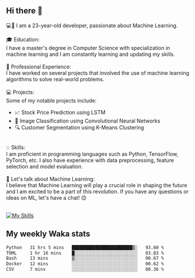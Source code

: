 ## Hi there 👋

💻🤖 I am a 23-year-old developer, passionate about Machine Learning.</br>

🎓 Education:</br>
I have a master's degree in Computer Science with specialization in machine learning and I am constantly learning and updating my skills.
</br></br>
💼 Professional Experience:</br>
I have worked on several projects that involved the use of machine learning algorithms to solve real-world problems.
</br></br>
💻 Projects:</br>
Some of my notable projects include:
</br>
- 📈 Stock Price Prediction using LSTM</br>
- 🤖 Image Classification using Convolutional Neural Networks</br>
- 🔍 Customer Segmentation using K-Means Clustering</br>
</br>
💡 Skills:</br>
I am proficient in programming languages such as Python, TensorFlow, PyTorch, etc. I also have experience with data preprocessing, feature selection and model evaluation.
</br></br>
💬 Let's talk about Machine Learning:</br>
I believe that Machine Learning will play a crucial role in shaping the future and I am excited to be a part of this revolution. If you have any questions or ideas on ML, let's have a chat! 😊
</br></br>

[![My Skills](https://skillicons.dev/icons?i=html,css,docker,express,figma,firebase,graphql,nodejs,react,ts,vue,py,pytorch)](https://skillicons.dev)

## My weekly Waka stats

<!--START_SECTION:waka-->

```txt
Python   31 hrs 5 mins   ███████████████████████▒░   93.60 %
TOML     1 hr 16 mins    █░░░░░░░░░░░░░░░░░░░░░░░░   03.83 %
Bash     13 mins         ▒░░░░░░░░░░░░░░░░░░░░░░░░   00.67 %
Docker   12 mins         ░░░░░░░░░░░░░░░░░░░░░░░░░   00.62 %
CSV      7 mins          ░░░░░░░░░░░░░░░░░░░░░░░░░   00.36 %
```

<!--END_SECTION:waka-->

